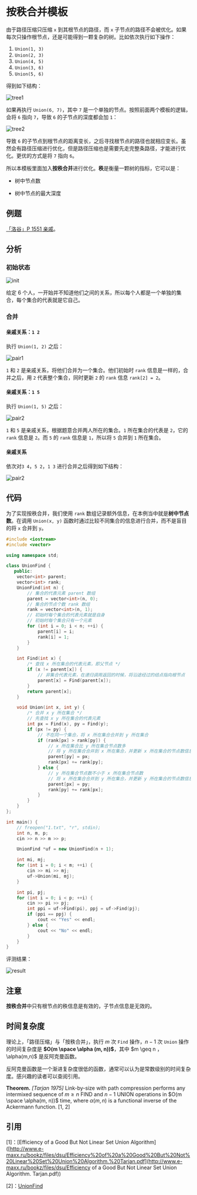 # 按秩合并模板

由于路径压缩只压缩 `x` 到其根节点的路径，而 `x` 子节点的路径不会被优化。如果每次只操作根节点，还是可能得到一颗复杂的树。比如依次执行如下操作：

1. `Union(1, 3)`
2. `Union(2, 3)`
3. `Union(4, 5)`
4. `Union(3, 6)`
5. `Union(5, 6)`

得到如下结构：

![tree1](04-tree1.png)

如果再执行 `Union(6, 7)`，其中 `7` 是一个单独的节点。按照前面两个模板的逻辑，会将 `6` 指向 `7`，导致 `6` 的子节点的深度都会加 `1`：

![tree2](04-tree2.png)

导致 `6` 的子节点到根节点的距离变长，之后寻找根节点的路径也就相应变长。虽然会有路径压缩进行优化，但是路径压缩也是需要先走完整条路径，才能进行优化。更优的方式是将 `7` 指向 `6`。

所以本模板里面加入**按秩合并**进行优化。**秩**是衡量一颗树的指标，它可以是：

- 树中节点数

- 树中节点的最大深度

## 例题

[「洛谷」P 1551 亲戚](https://www.luogu.com.cn/problem/P1551)。

## 分析

### 初始状态

![init](02-init.png)

给定 6 个人，一开始并不知道他们之间的关系，所以每个人都是一个单独的集合，每个集合的代表就是它自己。

### 合并

#### 亲戚关系：`1 2`

执行 `Union(1, 2)` 之后：

![pair1](02-pair1.png)

`1` 和 `2` 是亲戚关系，将他们合并为一个集合。他们初始时 `rank` 信息是一样的，合并之后，用 `2` 代表整个集合，同时更新 `2` 的 `rank` 信息 `rank[2] = 2`。

#### 亲戚关系：`1 5`

执行 `Union(1, 5)` 之后：

![pair2](04-pair1.png)

`1` 和 `5` 是亲戚关系，根据题意合并两人所在的集合。`1` 所在集合的代表是 `2`，它的 `rank` 信息是 `2`。而 `5` 的 `rank` 信息是 `1`，所以将 `5` 合并到 `1` 所在集合。

#### 亲戚关系

依次对`3 4`，`5 2`，`1 3` 进行合并之后得到如下结构：

![pair2](04-pair2.png)

## 代码

为了实现按秩合并，我们使用 `rank` 数组记录额外信息，在本例当中就是**树中节点数**。在调用 `Union(x, y)` 函数时通过比较不同集合的信息进行合并，而不是盲目的将 `x` 合并到 `y`。

```cpp
#include <iostream>
#include <vector>

using namespace std;

class UnionFind {
   public:
    vector<int> parent;
    vector<int> rank;
    UnionFind(int n) {
        // 集合的代表元素 parent 数组
        parent = vector<int>(n, 0);
        // 集合的节点个数 rank 数组
        rank = vector<int>(n, 1);
        // 初始时每个集合的代表元素就是自身
        // 初始时每个集合只有一个元素
        for (int i = 0; i < n; ++i) {
            parent[i] = i;
            rank[i] = 1;
        }
    }

    int Find(int x) {
        /* 查找 x 所在集合的代表元素，即父节点 */
        if (x != parent[x]) {
            // 非集合代表元素，在递归调用返回的时候，将沿途经过的结点指向根节点
            parent[x] = Find(parent[x]);
        }
        return parent[x];
    }

    void Union(int x, int y) {
        /* 合并 x y 所在集合 */
        // 先查找 x y 所在集合的代表元素
        int px = Find(x), py = Find(y);
        if (px != py) {
            // 不在同一个集合，将 x 所在集合合并到 y 所在集合
            if (rank[px] > rank[py]) {
                // x 所在集合比 y 所在集合节点数多
                // 将 y 所在集合合并到 x 所在集合，并更新 x 所在集合的节点数信息
                parent[py] = px;
                rank[px] += rank[py];
            } else {
                // y 所在集合节点数不小于 x 所在集合节点数
                // 将 x 所在集合合并到 y 所在集合，并更新 y 所在集合的节点数信息
                parent[px] = py;
                rank[py] += rank[px];
            }
        }
    }
};

int main() {
    // freopen("1.txt", "r", stdin);
    int n, m, p;
    cin >> n >> m >> p;

    UnionFind *uf = new UnionFind(n + 1);

    int mi, mj;
    for (int i = 0; i < m; ++i) {
        cin >> mi >> mj;
        uf->Union(mi, mj);
    }

    int pi, pj;
    for (int i = 0; i < p; ++i) {
        cin >> pi >> pj;
        int ppi = uf->Find(pi), ppj = uf->Find(pj);
        if (ppi == ppj) {
            cout << "Yes" << endl;
        } else {
            cout << "No" << endl;
        }
    }
}
```

评测结果：

![result](04-result.png)

## 注意

**按秩合并**中只有根节点的秩信息是有效的，子节点信息是无效的。

## 时间复杂度

理论上，「路径压缩」与「按秩合并」，执行 $m$ 次 `Find` 操作，$n-1$ 次 `Union` 操作的时间复杂度是 **$O(m \space \alpha (m, n))$**，其中 $m \geq n $，$\alpha(m,n)$ 是反阿克曼函数。

反阿克曼函数是一个渐进复杂度很低的函数，通常可以认为是常数级别的时间复杂度。感兴趣的读者可以查阅引用。

**Theorem.** *[Tarjan 1975]* Link-by-size with path compression performs any intermixed sequence of $m \geq n$ FIND and $n-1$ UNION operations in $O(m \space \alpha(m, n))$ time, where $\alpha(m, n)$ is a functional inverse of the Ackermann function. [1, 2]

## 引用

[1]：[Efficiency of a Good But Not Linear Set Union Algorithm]([http://www.e-maxx.ru/bookz/files/dsu/Efficiency%20of%20a%20Good%20But%20Not%20Linear%20Set%20Union%20Algorithm.%20Tarjan.pdf](http://www.e-maxx.ru/bookz/files/dsu/Efficiency of a Good But Not Linear Set Union Algorithm. Tarjan.pdf))

[2]：[UnionFind](https://www.cs.princeton.edu/courses/archive/spring13/cos423/lectures/UnionFind.pdf)

